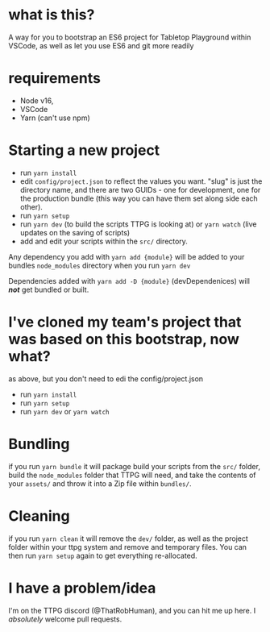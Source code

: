 # what is this?

A way for you to bootstrap an ES6 project for Tabletop Playground within VSCode, as well as let you use ES6 and git more readily

# requirements

* Node v16,
* VSCode
* Yarn (can't use npm)

# Starting a new project

* run ``yarn install``
* edit ``config/project.json`` to reflect the values you want. "slug" is just the directory name, and there are two GUIDs - one for development, one for the production bundle (this way you can have them set along side each other).
* run ``yarn setup``
* run ``yarn dev`` (to build the scripts TTPG is looking at) or ``yarn watch`` (live updates on the saving of scripts)
* add and edit your scripts within the ``src/`` directory.

Any dependency you add with ``yarn add {module}`` will be added to your bundles ``node_modules`` directory when you run ``yarn dev``

Dependencies added with ``yarn add -D {module}`` (devDependenices) will ***not*** get bundled or built.

# I've cloned my team's project that was based on this bootstrap, now what?

as above, but you don't need to edi the config/project.json

* run ``yarn install``
* run ``yarn setup``
* run ``yarn dev`` or ``yarn watch``

# Bundling

if you run ``yarn bundle`` it will package build your scripts from the ``src/`` folder, build the ``node_modules`` folder that TTPG will need, and take the contents of your ``assets/`` and throw it into a Zip file within ``bundles/``.

# Cleaning

if you run ``yarn clean`` it will remove the ``dev/`` folder, as well as the project folder within your ttpg system and remove and temporary files. You can then run ``yarn setup`` again to get everything re-allocated.

# I have a problem/idea

I'm on the TTPG discord (@ThatRobHuman), and you can hit me up here. I *absolutely* welcome pull requests.

